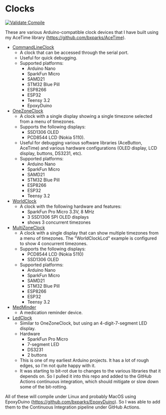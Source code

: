 # Clocks

[![Validate Compile](https://github.com/bxparks/clocks/actions/workflows/validate.yml/badge.svg)](https://github.com/bxparks/clocks/actions/workflows/validate.yml)

These are various Arduino-compatible clock devices that I have built using my
AceTime library (https://github.com/bxparks/AceTime).

* [CommandLineClock](CommandLineClock)
    * A clock that can be accessed through the serial port.
    * Useful for quick debugging.
    * Supported platforms:
        * Arduino Nano
        * SparkFun Micro
        * SAMD21
        * STM32 Blue Pill
        * ESP8266
        * ESP32
        * Teensy 3.2
        * EpoxyDuino
* [OneZoneClock](OneZoneClock)
    * A clock with a single display showing a single timezone selected from
      a menu of timezones.
    * Supports the following displays:
        * SSD1306 OLED
        * PCD8544 LCD (Nokia 5110).
    * Useful for debugging various software libraries (AceButton, AceTime)
      and various hardware configurations (OLED display, LCD display, buttons,
      DS3231, etc).
    * Supported platforms:
        * Arduino Nano
        * SparkFun Micro
        * SAMD21
        * STM32 Blue Pill
        * ESP8266
        * ESP32
        * Teensy 3.2
* [WorldClock](WorldClock)
    * A clock with the following hardware and features:
        * SparkFun Pro Micro 3.3V, 8 MHz
        * 3 SSD1306 SPI OLED displays
        * shows 3 concurrent timezones
* [MultiZoneClock](MultiZoneClock)
    * A clock with a single display that can show multiple timezones from
      a menu of timezones. The "WorldClockLcd" example is configured to show 4
      concurrent timezones.
    * Supports the following displays:
        * PCD8544 LCD (Nokia 5110)
        * SSD1306 OLED
    * Supported platforms:
        * Arduino Nano
        * SparkFun Micro
        * SAMD21
        * STM32 Blue Pill
        * ESP8266
        * ESP32
        * Teensy 3.2
* [MedMinder](MedMinder)
    * A medication reminder device.
* [LedClock](LedClock)
    * Similar to OneZoneClock, but using an 4-digit-7-segment LED display.
    * Hardware
        * SparkFun Pro Micro
        * 7-segment LED
        * DS3231
        * 2 buttons
    * This is one of my earliest Arduino projects. It has a lot of rough
      edges, so I'm not quite happy with it.
    * It was starting to bit-rot due to changes to the various libraries that it
      depends on. So I pulled it into this repo and added to the GitHub Actions
      continuous integration, which should mitigate or slow down some of the
      bit-rotting.

All of these will compile under Linux and probably MacOS using EpoxyDuino
(https://github.com/bxparks/EpoxyDuino). So I was able to add them to the
Continuous Integration pipeline under GitHub Actions.
